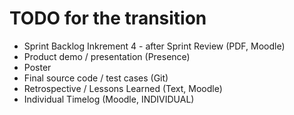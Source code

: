 # TODO for the transition

- Sprint Backlog Inkrement 4 - after Sprint Review (PDF, Moodle)
- Product demo / presentation (Presence)
- Poster
- Final source code / test cases (Git)
- Retrospective / Lessons Learned (Text, Moodle)
- Individual Timelog (Moodle, INDIVIDUAL)

